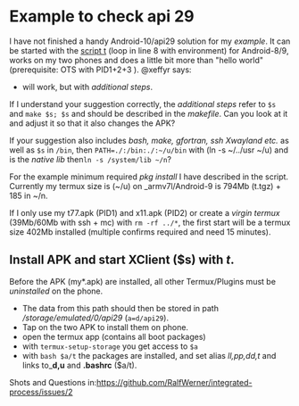# Example to check api 29
I have not finished a handy Android-10/api29 solution for my _example_. It can be started with the [script t](https://github.com/RalfWerner/integrated-process/blob/master/api29/t) (loop in line 8 with environment) for Android-8/9, works on my two phones and does a little bit more than "hello world" (prerequisite: OTS with PID1+2+3 ). @xeffyr says:
- will work, but with _additional steps_.

If I understand your suggestion correctly, the _additional steps_ refer to `$s` and `make $s; $s` and should be described in the _makefile_.
Can you look at it and adjust it so that it also changes the APK?

If your suggestion also includes _bash, make, gfortran, ssh Xwayland etc._ as well as `$s` in `/bin`, then 
`PATH=./:/bin:./:~/u/bin` with (ln -s ~/../usr ~/u) and is the _native lib_ then`ln -s /system/lib ~/n`?

For the example minimum required _pkg install_ I have described in the script.
Currently my termux size is (~/u) on _armv7l/Android-9 is 794Mb (t.tgz) + 185 in ~/n.

If I only use my t77.apk (PID1) and x11.apk (PID2) or create a _virgin termux_ (39Mb/60Mb with ssh + mc) with `rm -rf ../*`, the first start will be a termux size 402Mb installed (multiple confirms required and need 15 minutes).
## Install APK and start XClient ($s) with _t_.
Before the APK (my*.apk) are installed, all other Termux/Plugins must be _uninstalled_ on the phone.
- The data from this path should then be stored in path _/storage/emulated/0/api29_ (`a=d/api29`).
- Tap on the two APK to install them on phone.
- open the termux app (contains all boot packages)
- with `termux-setup-storage` you get access to `$a`
- with `bash $a/t` the packages are installed, and set alias _ll,pp,dd,t_ and links to_**d,u** and **.bashrc** ($a/t).

Shots and Questions in:https://github.com/RalfWerner/integrated-process/issues/2
